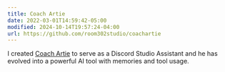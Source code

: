 ```yaml
---
title: Coach Artie
date: 2022-03-01T14:59:42-05:00
modified: 2024-10-14T19:57:24-04:00
url: https://github.com/room302studio/coachartie
---
```


I created [Coach Artie](https://coachartiebot.com) to serve as a Discord Studio Assistant and he has evolved into a powerful AI tool with memories and tool usage.